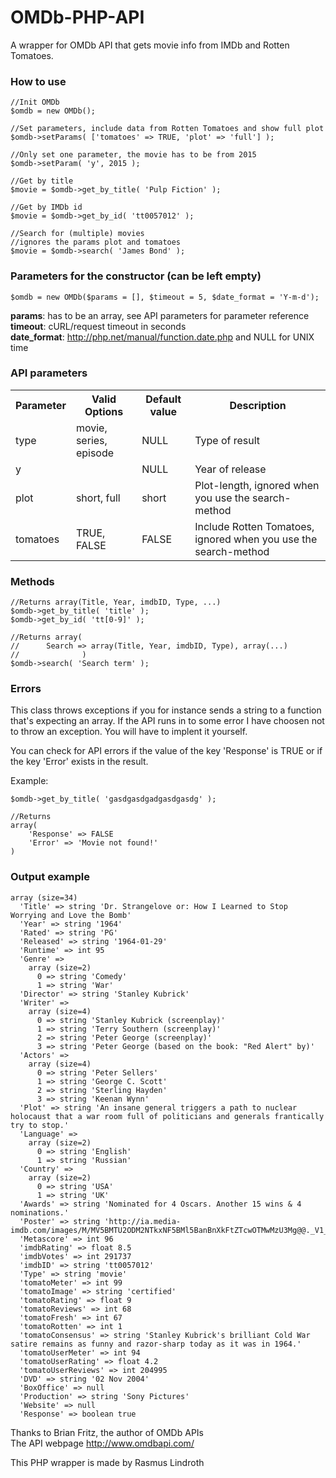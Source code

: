 # OMDb-PHP-API
A wrapper for OMDb API that gets movie info from IMDb and Rotten Tomatoes.

### How to use
    //Init OMDb
    $omdb = new OMDb();

    //Set parameters, include data from Rotten Tomatoes and show full plot
    $omdb->setParams( ['tomatoes' => TRUE, 'plot' => 'full'] );

    //Only set one parameter, the movie has to be from 2015
    $omdb->setParam( 'y', 2015 );

    //Get by title
    $movie = $omdb->get_by_title( 'Pulp Fiction' );

    //Get by IMDb id
    $movie = $omdb->get_by_id( 'tt0057012' );

    //Search for (multiple) movies
    //ignores the params plot and tomatoes
    $movie = $omdb->search( 'James Bond' );

### Parameters for the constructor (can be left empty)
    $omdb = new OMDb($params = [], $timeout = 5, $date_format = 'Y-m-d');

<b>params</b>: has to be an array, see API parameters for parameter reference<br>
<b>timeout</b>: cURL/request timeout in seconds<br>
<b>date_format</b>: http://php.net/manual/function.date.php and NULL for UNIX time


### API parameters
<table>
    <tr>
        <th>Parameter</th>
        <th>Valid Options</th>
        <th>Default value</th>
        <th>Description</th>
    </tr>
    <tr>
        <td>type</td>
        <td>movie, series, episode</td>
        <td>NULL</td>
        <td>Type of result</td>
    </tr>
    <tr>
        <td>y</td>
        <td></td>
        <td>NULL</td>
        <td>Year of release </td>
    </tr>
    <tr>
        <td>plot</td>
        <td>short, full</td>
        <td>short</td>
        <td>Plot-length, ignored when you use the search-method</td>
    </tr>
    <tr>
        <td>tomatoes</td>
        <td>TRUE, FALSE</td>
        <td>FALSE</td>
        <td>Include Rotten Tomatoes, ignored when you use the search-method</td>
    </tr>
</table>

### Methods
    //Returns array(Title, Year, imdbID, Type, ...)
    $omdb->get_by_title( 'title' );
    $omdb->get_by_id( 'tt[0-9]' );

    //Returns array(
    //      Search => array(Title, Year, imdbID, Type), array(...)
    //              )
    $omdb->search( 'Search term' );

### Errors
This class throws exceptions if you for instance sends a string to a function
that's expecting an array. If the API runs in to some error I have choosen not
to throw an exception. You will have to implent it yourself.

You can check for API errors if the value of the key 'Response' is TRUE or if
the key 'Error' exists in the result.

Example:
    
    $omdb->get_by_title( 'gasdgasdgadgasdgasdg' );

    //Returns
    array(
        'Response' => FALSE
        'Error' => 'Movie not found!'
    )

### Output example

    array (size=34)
      'Title' => string 'Dr. Strangelove or: How I Learned to Stop Worrying and Love the Bomb'
      'Year' => string '1964'
      'Rated' => string 'PG'
      'Released' => string '1964-01-29'
      'Runtime' => int 95
      'Genre' =>
        array (size=2)
          0 => string 'Comedy'
          1 => string 'War'
      'Director' => string 'Stanley Kubrick'
      'Writer' =>
        array (size=4)
          0 => string 'Stanley Kubrick (screenplay)'
          1 => string 'Terry Southern (screenplay)'
          2 => string 'Peter George (screenplay)'
          3 => string 'Peter George (based on the book: "Red Alert" by)'
      'Actors' =>
        array (size=4)
          0 => string 'Peter Sellers'
          1 => string 'George C. Scott'
          2 => string 'Sterling Hayden'
          3 => string 'Keenan Wynn'
      'Plot' => string 'An insane general triggers a path to nuclear holocaust that a war room full of politicians and generals frantically try to stop.'
      'Language' =>
        array (size=2)
          0 => string 'English'
          1 => string 'Russian'
      'Country' =>
        array (size=2)
          0 => string 'USA'
          1 => string 'UK'
      'Awards' => string 'Nominated for 4 Oscars. Another 15 wins & 4 nominations.'
      'Poster' => string 'http://ia.media-imdb.com/images/M/MV5BMTU2ODM2NTkxNF5BMl5BanBnXkFtZTcwOTMwMzU3Mg@@._V1_SX300.jpg'
      'Metascore' => int 96
      'imdbRating' => float 8.5
      'imdbVotes' => int 291737
      'imdbID' => string 'tt0057012'
      'Type' => string 'movie'
      'tomatoMeter' => int 99
      'tomatoImage' => string 'certified'
      'tomatoRating' => float 9
      'tomatoReviews' => int 68
      'tomatoFresh' => int 67
      'tomatoRotten' => int 1
      'tomatoConsensus' => string 'Stanley Kubrick's brilliant Cold War satire remains as funny and razor-sharp today as it was in 1964.'
      'tomatoUserMeter' => int 94
      'tomatoUserRating' => float 4.2
      'tomatoUserReviews' => int 204995
      'DVD' => string '02 Nov 2004'
      'BoxOffice' => null
      'Production' => string 'Sony Pictures'
      'Website' => null
      'Response' => boolean true

Thanks to Brian Fritz, the author of OMDb APIs<br>
The API webpage
http://www.omdbapi.com/

This PHP wrapper is made by Rasmus Lindroth
